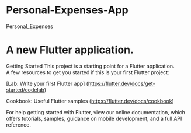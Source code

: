 # Personal-Expenses-App
Personal_Expenses  

# A new Flutter application.  
Getting Started 
This project is a starting point for a Flutter application.  
A few resources to get you started if this is your first Flutter project:  

[Lab: Write your first Flutter app] (https://flutter.dev/docs/get-started/codelab)

Cookbook: Useful Flutter samples (https://flutter.dev/docs/cookbook)

For help getting started with Flutter, view our online documentation, which offers tutorials, samples, guidance on mobile development, and a full API reference.
